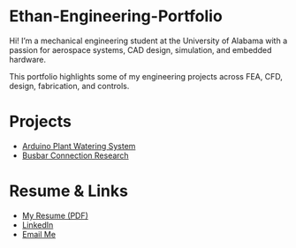 # Ethan-Engineering-Portfolio
Hi! I’m a mechanical engineering student at the University of Alabama with a passion for aerospace systems, CAD design, simulation, and embedded hardware.

This portfolio highlights some of my engineering projects across FEA, CFD, design, fabrication, and controls.

# Projects

- [Arduino Plant Watering System](./Arduino%20Plant%20Waterer/)
- [Busbar Connection Research](./Busbar%20Connection%20Research/)


# Resume & Links

- [My Resume (PDF)](./Ethan-Tampa-Resume.pdf)
- [LinkedIn](https://www.linkedin.com/in/ethantampa)
- [Email Me](mailto:tampaethan@gmail.com)
